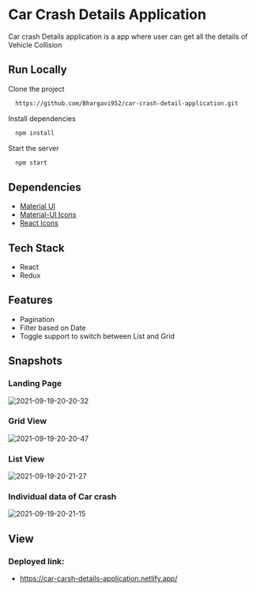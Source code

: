 # Car Crash Details Application

Car crash Details application  is a app where user can get all the details of Vehicle Collision

## Run Locally

Clone the project

```bash
  https://github.com/Bhargavi952/car-crash-detail-application.git
```

Install dependencies

```bash
  npm install
```

Start the server

```bash
  npm start
```
  
## Dependencies

 - [Material UI](https://material-ui.com/getting-started/installation/)
 - [Material-UI Icons](https://material-ui.com/components/icons/#icons)
 - [React Icons](https://react-icons.github.io/react-icons/)
 
  
## Tech Stack

- React
-  Redux 

  
## Features

- Pagination
- Filter based on Date
- Toggle support to switch between List and Grid



## Snapshots
### Landing Page

![2021-09-19-20-20-32](https://user-images.githubusercontent.com/77036158/133932235-6fabc1dc-8229-48f5-8f78-e77679ab3a3b.png)

### Grid View

![2021-09-19-20-20-47](https://user-images.githubusercontent.com/77036158/133932236-e2499f8a-2be6-44de-8911-dda53e080556.png)

### List View

![2021-09-19-20-21-27](https://user-images.githubusercontent.com/77036158/133932233-3a21dd1f-22ea-4f5f-bcc5-26c7a5a7779b.png)

### Individual data of Car crash

![2021-09-19-20-21-15](https://user-images.githubusercontent.com/77036158/133932238-7d2819f7-569b-4d88-a096-ed5cfd8fd3d0.png)


## View
### Deployed link:
- https://car-carsh-details-application.netlify.app/



